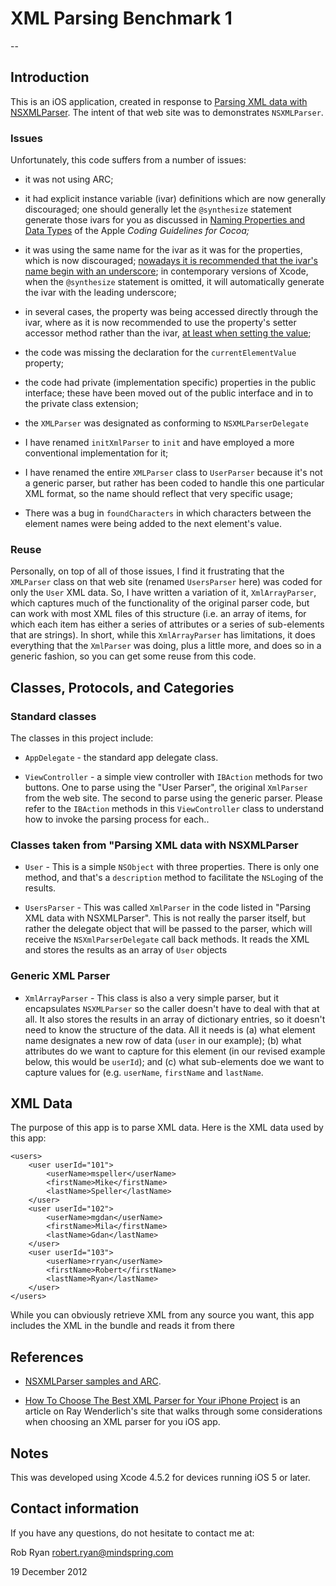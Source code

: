 # XML Parsing Benchmark 1

--

## Introduction

This is an iOS application, created in response to [Parsing XML data with NSXMLParser](http://wiki.cs.unh.edu/wiki/index.php/Parsing_XML_data_with_NSXMLParser). The intent of that web site was to demonstrates `NSXMLParser`.

### Issues

Unfortunately, this code suffers from a number of issues:

- it was not using ARC;

- it had explicit instance variable (ivar) definitions which are now generally discouraged; one should generally let the `@synthesize` statement generate those ivars for you as discussed in [Naming Properties and Data Types](https://developer.apple.com/library/mac/documentation/Cocoa/Conceptual/CodingGuidelines/Articles/NamingIvarsAndTypes.html#//apple_ref/doc/uid/20001284-BAJGIIJE) of the Apple _Coding Guidelines for Cocoa;_

- it was using the same name for the ivar as it was for the properties, which is now discouraged; [nowadays it is recommended that the ivar's name begin with an underscore](https://developer.apple.com/library/mac/documentation/Cocoa/Conceptual/CodingGuidelines/Articles/NamingIvarsAndTypes.html#//apple_ref/doc/uid/20001284-BAJGIIJE); in contemporary versions of Xcode, when the `@synthesize` statement is omitted, it will automatically generate the ivar with the leading underscore;

- in several cases, the property was being accessed directly through the ivar, where as it is now recommended to use the property's setter accessor method rather than the ivar, [at least when setting the value](https://developer.apple.com/library/mac/documentation/Cocoa/Conceptual/MemoryMgmt/Articles/mmPractical.html#//apple_ref/doc/uid/TP40004447-SW5);

- the code was missing the declaration for the `currentElementValue` property;

- the code had private (implementation specific) properties in the public interface; these have been moved out of the public interface and in to the private class extension;

- the `XMLParser` was designated as conforming to `NSXMLParserDelegate`

- I have renamed `initXmlParser` to `init` and have employed a more conventional implementation for it;

- I have renamed the entire `XMLParser` class to `UserParser` because it's not a generic parser, but rather has been coded to handle this one particular XML format, so the name should reflect that very specific usage;

- There was a bug in `foundCharacters` in which characters between the element names were being added to the next element's value.

### Reuse

Personally, on top of all of those issues, I find it frustrating that the `XMLParser` class on that web site (renamed `UsersParser` here) was coded for only the `User` XML data. So, I have written a variation of it, `XmlArrayParser`, which captures much of the functionality of the original parser code, but can work with most XML files of this structure (i.e. an array of items, for which each item has either a series of attributes or a series of sub-elements that are strings). In short, while this `XmlArrayParser` has limitations, it does everything that the `XmlParser` was doing, plus a little more, and does so in a generic fashion, so you can get some reuse from this code.

## Classes, Protocols, and Categories

### Standard classes

The classes in this project include:

- `AppDelegate` - the standard app delegate class.

- `ViewController` - a simple view controller with `IBAction` methods for two buttons. One to parse using the "User Parser", the original `XmlParser` from the web site. The second to parse using the generic parser. Please refer to the `IBAction` methods in this `ViewController` class to understand how to invoke the parsing process for each..

### Classes taken from "Parsing XML data with NSXMLParser

- `User` - This is a simple `NSObject` with three properties. There is only one method, and that's a `description` method to facilitate the `NSLog`ing of the results.

- `UsersParser` - This was called `XmlParser` in the code listed in "Parsing XML data with NSXMLParser". This is not really the parser itself, but rather the delegate object that will be passed to the parser, which will receive the `NSXmlParserDelegate` call back methods. It reads the XML and stores the results as an array of `User` objects

### Generic XML Parser

- `XmlArrayParser` - This class is also a very simple parser, but it encapsulates `NSXMLParser` so the caller doesn't have to deal with that at all. It also stores the results in an array of dictionary entries, so it doesn't need to know the structure of the data. All it needs is (a) what element name designates a new row of data (`user` in our example); (b) what attributes do we want to capture for this element (in our revised example below, this would be `userId`); and (c) what sub-elements doe we want to capture values for (e.g. `userName`, `firstName` and `lastName`.

## XML Data

The purpose of this app is to parse XML data. Here is the XML data used by this app:

    <users>
        <user userId="101">
            <userName>mspeller</userName>
            <firstName>Mike</firstName>
            <lastName>Speller</lastName>
        </user>
        <user userId="102">
            <userName>mgdan</userName>
            <firstName>Mila</firstName>
            <lastName>Gdan</lastName>
        </user>
        <user userId="103">
            <userName>rryan</userName>
            <firstName>Robert</firstName>
            <lastName>Ryan</lastName>
        </user>
    </users>

While you can obviously retrieve XML from any source you want, this app includes the XML in the bundle and reads it from there

## References

- [NSXMLParser samples and ARC](http://stackoverflow.com/questions/13964968).

- [How To Choose The Best XML Parser for Your iPhone Project](http://www.raywenderlich.com/553/how-to-chose-the-best-xml-parser-for-your-iphone-project) is an article on Ray Wenderlich's site that walks through some considerations when choosing an XML parser for you iOS app.

## Notes

This was developed using Xcode 4.5.2 for devices running iOS 5 or later.

## Contact information

If you have any questions, do not hesitate to contact me at:

Rob Ryan
robert.ryan@mindspring.com

19 December 2012

